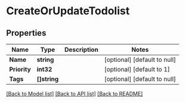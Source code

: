 # CreateOrUpdateTodolist

## Properties
Name | Type | Description | Notes
------------ | ------------- | ------------- | -------------
**Name** | **string** |  | [optional] [default to null]
**Priority** | **int32** |  | [optional] [default to 1]
**Tags** | **[]string** |  | [optional] [default to null]

[[Back to Model list]](../README.md#documentation-for-models) [[Back to API list]](../README.md#documentation-for-api-endpoints) [[Back to README]](../README.md)

